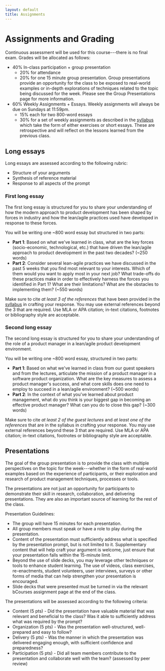 ```yaml
---
layout: default
title: Assignments
---
```


# Assignments and Grading

Continuous assessment will be used for this course---there is no final exam. Grades will be allocated as follows:

* 40% In-class participation + group presentation
  * 20% for attendance
  * 20% for one 15 minute group presentation. Group presentations provide an opportunity for the class to be exposed to real-world examples or in-depth explorations of techniques related to the topic being discussed for the week. Please see the Group Presentations page for more information.
* 60% Weekly Assignments + Essays. Weekly assignments will always be due on Sundays at 11:59pm. 
  * 15% each for two 800-word essays
  * 30% for a set of weekly assignments as described in the
    [syllabus](/syllabus.html) which take the form of either
    exercises or short essays. These are retrospective and will
    reflect on the lessons learned from the previous class.

## Long essays

Long essays are assessed according to the following rubric:

* Structure of your arguments
* Synthesis of reference material
* Response to all aspects of the prompt

### First long essay

The first long essay is structured for you to share your understanding of how the modern approach to product development has been shaped by forces in industry and how the lean/agile practices used have developed in response to these forces.

You will be writing one ~800 word essay but structured in two parts:

* **Part 1**: Based on what we've learned in class, what are the key forces (socio-economic, technological, etc.) that have driven the lean/agile approach to product development in the past two decades? (~250 words)
* **Part 2**: Consider several lean-agile practices we have discussed in the past 5 weeks that you find most relevant to your interests. Which of them would you want to apply most in your next job? What trade-offs do these practices make in order to effectively harness the forces you identified in Part 1? What are their limitations? What are the obstacles to implementing them? (~550 words)

Make sure to cite *at least 3 of the references* that have been provided in the [syllabus](/syllabus.html) in crafting your response. You may use external references beyond the 3 that are required. Use MLA or APA citation; in-text citations, footnotes or bibliography style are acceptable.

### Second long essay

The second long essay is structured for you to share your understanding of the role of a product manager in a lean/agile product development environment.

You will be writing one ~800 word essay, structured in two parts:

* **Part 1**: Based on what we've learned in class from our guest speakers and from the lectures, articulate the mission of a product manager in a software product organization. What are the key measures to assess a product manager's success, and what core skills does one need to employ to succeed in a lean/agile environment? (~500 words)
* **Part 2**: In the context of what you've learned about product management, what do you think is your biggest gap in becoming an effective product manager? What can you do to close this gap? (~300 words)

Make sure to cite *at least 2 of the guest lectures* and *at least one of the references* that are in the syllabus in crafting your response. You may use external references beyond these 3 that are required. Use MLA or APA citation; in-text citations, footnotes or bibliography style are acceptable.

## Presentations

The goal of the group presentation is to provide the class with
multiple perspectives on the topic for the week---whether in
the form of real-world examples based on the experience of
participants, or their exploration and research of product management
techniques, processes or tools.

The presentations are not just an opportunity for participants to
demonstrate their skill in research, collaboration, and delivering
presentations. They are also an important source of learning for the
rest of the class.

Presentation Guidelines:

* The group will have 15 minutes for each presentation. 
* All group members must speak or have a role to play during the presentation.
* Content of the presentation must sufficiently address what is specified by the presentation prompt, but is not limited to it. Supplementary content that will help craft your argument is welcome, just ensure that your presentation falls within the 15-minute limit.
* Beyond the use of slide decks, you may leverage other techniques or tools to enhance student learning. The use of videos, class exercises, re-enactments, student volunteers, user interviews, surveys or other forms of media that can help strengthen your presentation is encouraged.
* Slide decks that were presented must be turned in via the relevant bCourses assignment page at the end of the class.

The presentations will be assessed according to the following criteria:

* Content (5 pts) - Did the presentation have valuable material that
  was relevant and beneficial to the class? Was it able to
  sufficiently address what was required by the prompt?
* Organization (5 pts) - Was the presentation well-structured,
  well-prepared and easy to follow?
* Delivery (5 pts) - Was the manner in which the presentation was
  delivered engaging enough, with sufficient confidence and
  preparedness?
* Participation (5 pts) - Did all team members contribute to the
  presentation and collaborate well with the team? (assessed by peer review)
